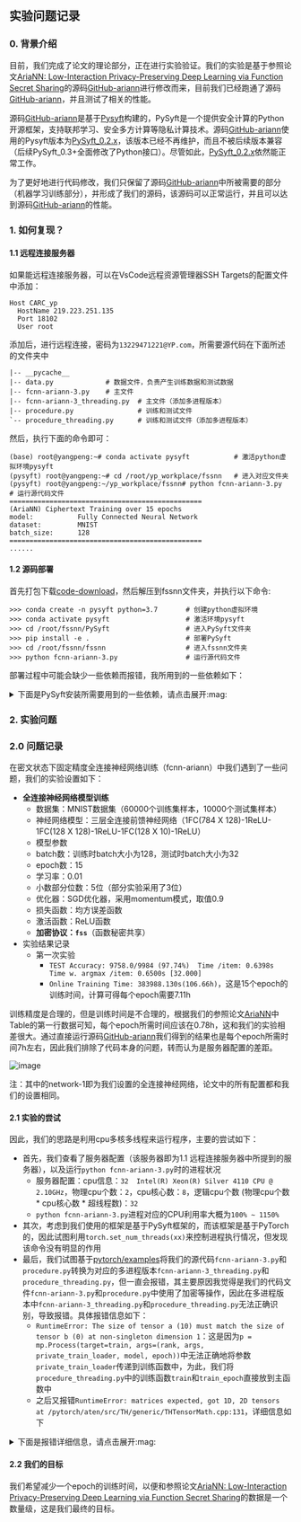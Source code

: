 ## 实验问题记录

### 0. 背景介绍

目前，我们完成了论文的理论部分，正在进行实验验证。我们的实验是基于参照论文[AriaNN: Low-Interaction Privacy-Preserving Deep Learning via Function Secret Sharing](https://petsymposium.org/popets/2022/popets-2022-0015.php)的源码[GitHub-ariann](https://github.com/LaRiffle/ariann)进行修改而来，目前我们已经跑通了源码[GitHub-ariann](https://github.com/LaRiffle/ariann)，并且测试了相关的性能。

源码[GitHub-ariann](https://github.com/LaRiffle/ariann)是基于[Pysyft](https://github.com/OpenMined/PySyft)构建的，PySyft是一个提供安全计算的Python开源框架，支持联邦学习、安全多方计算等隐私计算技术。源码[GitHub-ariann](https://github.com/LaRiffle/ariann)使用的Pysyft版本为[PySyft_0.2.x](https://github.com/OpenMined/PySyft/tree/PySyft/syft_0.2.x)，该版本已经不再维护，而且不被后续版本兼容（后续PySyft_0.3+全面修改了Python接口）。尽管如此，[PySyft_0.2.x](https://github.com/OpenMined/PySyft/tree/PySyft/syft_0.2.x)依然能正常工作。

为了更好地进行代码修改，我们只保留了源码[GitHub-ariann](https://github.com/LaRiffle/ariann)中所被需要的部分（机器学习训练部分），并形成了我们的源码，该源码可以正常运行，并且可以达到源码[GitHub-ariann](https://github.com/LaRiffle/ariann)的性能。

### 1. 如何复现？

#### 1.1 远程连接服务器

如果能远程连接服务器，可以在VsCode远程资源管理器SSH Targets的配置文件中添加：
```
Host CARC_yp
  HostName 219.223.251.135
  Port 18102
  User root
```
添加后，进行远程连接，密码为`13229471221@YP.com`，所需要源代码在下面所述的文件夹中
```
|-- __pycache__
|-- data.py             # 数据文件，负责产生训练数据和测试数据
|-- fcnn-ariann-3.py    # 主文件
|-- fcnn-ariann-3_threading.py  # 主文件（添加多进程版本）
|-- procedure.py                # 训练和测试文件
`-- procedure_threading.py      # 训练和测试文件（添加多进程版本）

```

然后，执行下面的命令即可：
```
(base) root@yangpeng:~# conda activate pysyft           # 激活python虚拟环境pysyft
(pysyft) root@yangpeng:~# cd /root/yp_workplace/fssnn   # 进入对应文件夹
(pysyft) root@yangpeng:~/yp_workplace/fssnn# python fcnn-ariann-3.py    # 运行源代码文件
================================================
(AriaNN) Ciphertext Training over 15 epochs
model:           Fully Connected Neural Network
dataset:         MNIST
batch_size:      128
================================================
......
```

#### 1.2 源码部署

首先打包下载[code-download](https://resource-1305526482.cos.ap-guangzhou.myqcloud.com/Code/fssnn.zip)，然后解压到fssnn文件夹，并执行以下命令:

```
>>> conda create -n pysyft python=3.7       # 创建python虚拟环境
>>> conda activate pysyft                   # 激活环境pysyft
>>> cd /root/fssnn/PySyft                   # 进入PySyft文件夹
>>> pip install -e .                        # 部署PySyft
>>> cd /root/fssnn/fssnn                    # 进入fssnn文件夹
>>> python fcnn-ariann-3.py                 # 运行源代码文件 
```

部署过程中可能会缺少一些依赖而报错，我所用到的一些依赖如下：

<details>
<summary>下面是PySyft安装所需要用到的一些依赖，请点击展开:mag:</summary>

```
Package              Version     Editable project location
-------------------- ----------- --------------------------------
aioice               0.6.18
aiortc               0.9.28
attrs                22.1.0
av                   8.1.0
backcall             0.2.0
beautifulsoup4       4.11.1
bidict               0.22.0
bleach               5.0.1
certifi              2022.9.24
cffi                 1.15.1
chardet              3.0.4
click                7.1.2
crc32c               2.3
cryptography         38.0.4
debugpy              1.6.4
decorator            5.1.1
defusedxml           0.7.1
dill                 0.3.6
entrypoints          0.4
fastjsonschema       2.16.2
Flask                1.1.4
Flask-SocketIO       4.2.1
idna                 2.8
importlib-metadata   5.1.0
importlib-resources  1.5.0
ipykernel            6.9.2
ipython              7.34.0
ipython-genutils     0.2.0
itsdangerous         1.1.0
jedi                 0.18.2
Jinja2               2.11.3
jsonschema           4.17.3
jupyter-client       7.1.2
jupyter_core         4.12.0
jupyterlab-pygments  0.2.2
lz4                  3.0.2
MarkupSafe           2.1.1
matplotlib-inline    0.1.6
mistune              0.8.4
msgpack              1.0.4
msgpack-numpy        0.4.8
nbclient             0.5.13
nbconvert            6.4.5
nbformat             5.7.0
nest-asyncio         1.5.6
netifaces            0.11.0
notebook             5.7.8
numpy                1.18.5
openmined.threepio   0.2.0
pandocfilters        1.5.0
parso                0.8.3
pexpect              4.8.0
phe                  1.4.0
pickleshare          0.7.5
Pillow               9.3.0
pip                  22.2.2
pkgutil_resolve_name 1.3.10
prometheus-client    0.15.0
prompt-toolkit       3.0.36
protobuf             3.19.0
psutil               5.7.0
ptyprocess           0.7.0
pyarrow              2.0.0
pycparser            2.21
pyee                 9.0.4
Pygments             2.13.0
pylibsrtp            0.7.1
pyrsistent           0.19.2
python-dateutil      2.8.2
python-engineio      4.3.4
python-socketio      5.7.2
pyzmq                24.0.1
requests             2.22.0
requests-toolbelt    0.9.1
RestrictedPython     5.2
scipy                1.4.1
Send2Trash           1.8.0
setuptools           63.4.1
six                  1.16.0
soupsieve            2.3.2.post1
sycret               0.1.3
syft                 0.2.9       /root/yp_workplace/ariann/PySyft
syft-proto           0.5.3
tblib                1.6.0
terminado            0.13.3
testpath             0.6.0
torch                1.4.0
torchvision          0.5.0
tornado              4.5.3
traitlets            5.7.1
typing_extensions    4.4.0
urllib3              1.25.11
wcwidth              0.2.5
webencodings         0.5.1
websocket-client     0.57.0
websockets           8.1
Werkzeug             1.0.1
wheel                0.37.1
zipp                 3.11.0
```
</details>

### 2. 实验问题

### 2.0 问题记录

在密文状态下固定精度全连接神经网络训练（fcnn-ariann）中我们遇到了一些问题，我们的实验设置如下：
+ **全连接神经网络模型训练**
  +  数据集：MNIST数据集（60000个训练集样本，10000个测试集样本）
  +  神经网络模型：三层全连接前馈神经网络（1FC(784 X 128)-1ReLU-1FC(128 X 128)-1ReLU-1FC(128 X 10)-1ReLU）
  +  模型参数
    + batch数：训练时batch大小为128，测试时batch大小为32
    + epoch数：15
    + 学习率：0.01
    + 小数部分位数：5位（部分实验采用了3位）
  + 优化器：SGD优化器，采用momentum模式，取值0.9
  + 损失函数：均方误差函数
  + 激活函数：ReLU函数
  + **加密协议：`fss`**（函数秘密共享） 
+ 实验结果记录
  + 第一次实验
    + `TEST Accuracy: 9758.0/9984 (97.74%) 	Time /item: 0.6398s 	Time w. argmax /item: 0.6500s [32.000]`
    + `Online Training Time: 383988.130s(106.66h)`，这是15个epoch的训练时间，计算可得每个epoch需要7.11h

训练精度是合理的，但是训练时间是不合理的，根据我们的参照论文[AriaNN](https://petsymposium.org/popets/2022/popets-2022-0015.php)中Table的第一行数据可知，每个epoch所需时间应该在0.78h，这和我们的实验相差很大。通过直接运行源码[GitHub-ariann](https://github.com/LaRiffle/ariann)我们得到的结果也是每个epoch所需时间7h左右，因此我们排除了代码本身的问题，转而认为是服务器配置的差距。

![image](https://user-images.githubusercontent.com/66773755/208018770-b1300bb3-f9c0-42fc-adc8-c2c7d29dd2ec.png)


注：其中的network-1即为我们设置的全连接神经网络，论文中的所有配置都和我们的设置相同。

#### 2.1 实验的尝试

因此，我们的思路是利用cpu多核多线程来运行程序，主要的尝试如下：
+ 首先，我们查看了服务器配置（该服务器即为1.1 远程连接服务器中所提到的服务器），以及运行`python fcnn-ariann-3.py`时的进程状况
    + 服务器配置：cpu信息：`32  Intel(R) Xeon(R) Silver 4110 CPU @ 2.10GHz`，物理cpu个数：`2`，cpu核心数：`8`，逻辑cpu个数 (物理cpu个数 * cpu核心数 * 超线程数)：`32`
    + `python fcnn-ariann-3.py`进程对应的CPU利用率大概为`100% ~ 1150%`
+ 其次，考虑到我们使用的框架是基于PySyft框架的，而该框架是基于PyTorch的，因此试图利用`torch.set_num_threads(xx)`来控制进程执行情况，但发现该命令没有明显的作用
+ 最后，我们试图基于[pytorch/examples](https://github.com/pytorch/examples/tree/main/mnist_hogwild)将我们的源代码`fcnn-ariann-3.py`和`procedure.py`转换为对应的多进程版本`fcnn-ariann-3_threading.py`和`procedure_threading.py`，但一直会报错，其主要原因我觉得是我们的代码文件`fcnn-ariann-3.py`和`procedure.py`中使用了加密等操作，因此在多进程版本中`fcnn-ariann-3_threading.py`和`procedure_threading.py`无法正确识别，导致报错。具体报错信息如下：
  + `RuntimeError: The size of tensor a (10) must match the size of tensor b (0) at non-singleton dimension 1`：这是因为`p = mp.Process(target=train, args=(rank, args, private_train_loader, model, epoch))`中无法正确地将参数`private_train_loader`传递到训练函数中，为此，我们将`procedure_threading.py`中的训练函数`train`和`train_epoch`直接放到主函数中
  + 之后又报错`RuntimeError: matrices expected, got 1D, 2D tensors at /pytorch/aten/src/TH/generic/THTensorMath.cpp:131`，详细信息如下

<details>
<summary>下面是报错详细信息，请点击展开:mag:</summary>
  
```
(pysyft) root@yangpeng:~/yp_workplace/fssnn# python fcnn-ariann-3_threading.py
================================================
(AriaNN) Ciphertext Training over 15 epochs
model:           Fully Connected Neural Network
dataset:         MNIST
batch_size:      128
================================================
Process Process-1:
Traceback (most recent call last):
  File "/root/yp_workplace/ariann/PySyft/syft/frameworks/torch/tensors/interpreters/native.py", line 439, in handle_func_command
    cmd, args_, kwargs_, return_args_type=True
  File "/root/yp_workplace/ariann/PySyft/syft/generic/frameworks/hook/hook_args.py", line 170, in unwrap_args_from_function
    new_args = args_hook_function(args_)
  File "/root/yp_workplace/ariann/PySyft/syft/generic/frameworks/hook/hook_args.py", line 360, in <lambda>
    return lambda x: f(lambdas, x)
  File "/root/yp_workplace/ariann/PySyft/syft/generic/frameworks/hook/hook_args.py", line 538, in three_fold
    lambdas[0](args_[0], **kwargs),
  File "/root/yp_workplace/ariann/PySyft/syft/generic/frameworks/hook/hook_args.py", line 335, in <lambda>
    else lambda i: forward_func[type(i)](i)
  File "/root/yp_workplace/ariann/PySyft/syft/frameworks/torch/hook/hook_args.py", line 27, in <lambda>
    else (_ for _ in ()).throw(PureFrameworkTensorFoundError),
  File "/root/yp_workplace/ariann/PySyft/syft/frameworks/torch/hook/hook_args.py", line 27, in <genexpr>
    else (_ for _ in ()).throw(PureFrameworkTensorFoundError),
syft.exceptions.PureFrameworkTensorFoundError

During handling of the above exception, another exception occurred:

Traceback (most recent call last):
  File "/root/miniconda3/envs/pysyft/lib/python3.7/multiprocessing/process.py", line 297, in _bootstrap
    self.run()
  File "/root/miniconda3/envs/pysyft/lib/python3.7/multiprocessing/process.py", line 99, in run
    self._target(*self._args, **self._kwargs)
  File "/root/yp_workplace/fssnn/fcnn-ariann-3_threading.py", line 104, in train
    train_epoch(args, model, private_train_loader, optimizer, epoch)
  File "/root/yp_workplace/fssnn/fcnn-ariann-3_threading.py", line 129, in train_epoch
    loss[0] = forward(optimizer, model, data, target)   # 前向传播
  File "/root/yp_workplace/fssnn/fcnn-ariann-3_threading.py", line 119, in forward
    output = model(data)
  File "/root/miniconda3/envs/pysyft/lib/python3.7/site-packages/torch/nn/modules/module.py", line 532, in __call__
    result = self.forward(*input, **kwargs)
  File "/root/yp_workplace/fssnn/fcnn-ariann-3_threading.py", line 33, in forward
    x = F.relu(self.fc1(x))          # 此处的relu函数是秘密协议中的relu函数，不能自定义
  File "/root/miniconda3/envs/pysyft/lib/python3.7/site-packages/torch/nn/modules/module.py", line 532, in __call__
    result = self.forward(*input, **kwargs)
  File "/root/miniconda3/envs/pysyft/lib/python3.7/site-packages/torch/nn/modules/linear.py", line 87, in forward
    return F.linear(input, self.weight, self.bias)
  File "/root/yp_workplace/ariann/PySyft/syft/generic/frameworks/hook/hook.py", line 345, in overloaded_func
    response = handle_func_command(command)
  File "/root/yp_workplace/ariann/PySyft/syft/frameworks/torch/tensors/interpreters/native.py", line 482, in handle_func_command
    response = cls._get_response(cmd, args_, kwargs_)
  File "/root/yp_workplace/ariann/PySyft/syft/frameworks/torch/tensors/interpreters/native.py", line 516, in _get_response
    response = command_method(*args_, **kwargs_)
  File "/root/miniconda3/envs/pysyft/lib/python3.7/site-packages/torch/nn/functional.py", line 1370, in linear
    ret = torch.addmm(bias, input, weight.t())
  File "/root/yp_workplace/ariann/PySyft/syft/generic/frameworks/hook/hook.py", line 345, in overloaded_func
    response = handle_func_command(command)
  File "/root/yp_workplace/ariann/PySyft/syft/frameworks/torch/tensors/interpreters/native.py", line 482, in handle_func_command
    response = cls._get_response(cmd, args_, kwargs_)
  File "/root/yp_workplace/ariann/PySyft/syft/frameworks/torch/tensors/interpreters/native.py", line 516, in _get_response
    response = command_method(*args_, **kwargs_)
RuntimeError: matrices expected, got 1D, 2D tensors at /pytorch/aten/src/TH/generic/THTensorMath.cpp:131
Process Process-3:
Traceback (most recent call last):
  File "/root/yp_workplace/ariann/PySyft/syft/frameworks/torch/tensors/interpreters/native.py", line 439, in handle_func_command
    cmd, args_, kwargs_, return_args_type=True
  File "/root/yp_workplace/ariann/PySyft/syft/generic/frameworks/hook/hook_args.py", line 170, in unwrap_args_from_function
    new_args = args_hook_function(args_)
  File "/root/yp_workplace/ariann/PySyft/syft/generic/frameworks/hook/hook_args.py", line 360, in <lambda>
    return lambda x: f(lambdas, x)
  File "/root/yp_workplace/ariann/PySyft/syft/generic/frameworks/hook/hook_args.py", line 538, in three_fold
    lambdas[0](args_[0], **kwargs),
  File "/root/yp_workplace/ariann/PySyft/syft/generic/frameworks/hook/hook_args.py", line 335, in <lambda>
    else lambda i: forward_func[type(i)](i)
  File "/root/yp_workplace/ariann/PySyft/syft/frameworks/torch/hook/hook_args.py", line 27, in <lambda>
    else (_ for _ in ()).throw(PureFrameworkTensorFoundError),
  File "/root/yp_workplace/ariann/PySyft/syft/frameworks/torch/hook/hook_args.py", line 27, in <genexpr>
    else (_ for _ in ()).throw(PureFrameworkTensorFoundError),
syft.exceptions.PureFrameworkTensorFoundError

During handling of the above exception, another exception occurred:

Traceback (most recent call last):
  File "/root/miniconda3/envs/pysyft/lib/python3.7/multiprocessing/process.py", line 297, in _bootstrap
    self.run()
  File "/root/miniconda3/envs/pysyft/lib/python3.7/multiprocessing/process.py", line 99, in run
    self._target(*self._args, **self._kwargs)
  File "/root/yp_workplace/fssnn/fcnn-ariann-3_threading.py", line 104, in train
    train_epoch(args, model, private_train_loader, optimizer, epoch)
  File "/root/yp_workplace/fssnn/fcnn-ariann-3_threading.py", line 129, in train_epoch
    loss[0] = forward(optimizer, model, data, target)   # 前向传播
  File "/root/yp_workplace/fssnn/fcnn-ariann-3_threading.py", line 119, in forward
    output = model(data)
  File "/root/miniconda3/envs/pysyft/lib/python3.7/site-packages/torch/nn/modules/module.py", line 532, in __call__
    result = self.forward(*input, **kwargs)
  File "/root/yp_workplace/fssnn/fcnn-ariann-3_threading.py", line 33, in forward
    x = F.relu(self.fc1(x))          # 此处的relu函数是秘密协议中的relu函数，不能自定义
  File "/root/miniconda3/envs/pysyft/lib/python3.7/site-packages/torch/nn/modules/module.py", line 532, in __call__
    result = self.forward(*input, **kwargs)
  File "/root/miniconda3/envs/pysyft/lib/python3.7/site-packages/torch/nn/modules/linear.py", line 87, in forward
    return F.linear(input, self.weight, self.bias)
  File "/root/yp_workplace/ariann/PySyft/syft/generic/frameworks/hook/hook.py", line 345, in overloaded_func
    response = handle_func_command(command)
  File "/root/yp_workplace/ariann/PySyft/syft/frameworks/torch/tensors/interpreters/native.py", line 482, in handle_func_command
    response = cls._get_response(cmd, args_, kwargs_)
  File "/root/yp_workplace/ariann/PySyft/syft/frameworks/torch/tensors/interpreters/native.py", line 516, in _get_response
    response = command_method(*args_, **kwargs_)
  File "/root/miniconda3/envs/pysyft/lib/python3.7/site-packages/torch/nn/functional.py", line 1370, in linear
    ret = torch.addmm(bias, input, weight.t())
  File "/root/yp_workplace/ariann/PySyft/syft/generic/frameworks/hook/hook.py", line 345, in overloaded_func
    response = handle_func_command(command)
  File "/root/yp_workplace/ariann/PySyft/syft/frameworks/torch/tensors/interpreters/native.py", line 482, in handle_func_command
    response = cls._get_response(cmd, args_, kwargs_)
  File "/root/yp_workplace/ariann/PySyft/syft/frameworks/torch/tensors/interpreters/native.py", line 516, in _get_response
    response = command_method(*args_, **kwargs_)
RuntimeError: matrices expected, got 1D, 2D tensors at /pytorch/aten/src/TH/generic/THTensorMath.cpp:131
Process Process-2:
Traceback (most recent call last):
  File "/root/yp_workplace/ariann/PySyft/syft/frameworks/torch/tensors/interpreters/native.py", line 439, in handle_func_command
    cmd, args_, kwargs_, return_args_type=True
  File "/root/yp_workplace/ariann/PySyft/syft/generic/frameworks/hook/hook_args.py", line 170, in unwrap_args_from_function
    new_args = args_hook_function(args_)
  File "/root/yp_workplace/ariann/PySyft/syft/generic/frameworks/hook/hook_args.py", line 360, in <lambda>
    return lambda x: f(lambdas, x)
  File "/root/yp_workplace/ariann/PySyft/syft/generic/frameworks/hook/hook_args.py", line 538, in three_fold
    lambdas[0](args_[0], **kwargs),
  File "/root/yp_workplace/ariann/PySyft/syft/generic/frameworks/hook/hook_args.py", line 335, in <lambda>
    else lambda i: forward_func[type(i)](i)
  File "/root/yp_workplace/ariann/PySyft/syft/frameworks/torch/hook/hook_args.py", line 27, in <lambda>
    else (_ for _ in ()).throw(PureFrameworkTensorFoundError),
  File "/root/yp_workplace/ariann/PySyft/syft/frameworks/torch/hook/hook_args.py", line 27, in <genexpr>
    else (_ for _ in ()).throw(PureFrameworkTensorFoundError),
syft.exceptions.PureFrameworkTensorFoundError

During handling of the above exception, another exception occurred:

Traceback (most recent call last):
  File "/root/miniconda3/envs/pysyft/lib/python3.7/multiprocessing/process.py", line 297, in _bootstrap
    self.run()
  File "/root/miniconda3/envs/pysyft/lib/python3.7/multiprocessing/process.py", line 99, in run
    self._target(*self._args, **self._kwargs)
  File "/root/yp_workplace/fssnn/fcnn-ariann-3_threading.py", line 104, in train
    train_epoch(args, model, private_train_loader, optimizer, epoch)
  File "/root/yp_workplace/fssnn/fcnn-ariann-3_threading.py", line 129, in train_epoch
    loss[0] = forward(optimizer, model, data, target)   # 前向传播
  File "/root/yp_workplace/fssnn/fcnn-ariann-3_threading.py", line 119, in forward
    output = model(data)
  File "/root/miniconda3/envs/pysyft/lib/python3.7/site-packages/torch/nn/modules/module.py", line 532, in __call__
    result = self.forward(*input, **kwargs)
  File "/root/yp_workplace/fssnn/fcnn-ariann-3_threading.py", line 33, in forward
    x = F.relu(self.fc1(x))          # 此处的relu函数是秘密协议中的relu函数，不能自定义
  File "/root/miniconda3/envs/pysyft/lib/python3.7/site-packages/torch/nn/modules/module.py", line 532, in __call__
    result = self.forward(*input, **kwargs)
  File "/root/miniconda3/envs/pysyft/lib/python3.7/site-packages/torch/nn/modules/linear.py", line 87, in forward
    return F.linear(input, self.weight, self.bias)
  File "/root/yp_workplace/ariann/PySyft/syft/generic/frameworks/hook/hook.py", line 345, in overloaded_func
    response = handle_func_command(command)
  File "/root/yp_workplace/ariann/PySyft/syft/frameworks/torch/tensors/interpreters/native.py", line 482, in handle_func_command
    response = cls._get_response(cmd, args_, kwargs_)
  File "/root/yp_workplace/ariann/PySyft/syft/frameworks/torch/tensors/interpreters/native.py", line 516, in _get_response
    response = command_method(*args_, **kwargs_)
  File "/root/miniconda3/envs/pysyft/lib/python3.7/site-packages/torch/nn/functional.py", line 1370, in linear
    ret = torch.addmm(bias, input, weight.t())
  File "/root/yp_workplace/ariann/PySyft/syft/generic/frameworks/hook/hook.py", line 345, in overloaded_func
    response = handle_func_command(command)
  File "/root/yp_workplace/ariann/PySyft/syft/frameworks/torch/tensors/interpreters/native.py", line 482, in handle_func_command
    response = cls._get_response(cmd, args_, kwargs_)
  File "/root/yp_workplace/ariann/PySyft/syft/frameworks/torch/tensors/interpreters/native.py", line 516, in _get_response
    response = command_method(*args_, **kwargs_)
RuntimeError: matrices expected, got 1D, 2D tensors at /pytorch/aten/src/TH/generic/THTensorMath.cpp:131
  
```
</details>

#### 2.2 我们的目标

我们希望减少一个epoch的训练时间，以便和参照论文[AriaNN: Low-Interaction Privacy-Preserving Deep Learning via Function Secret Sharing](https://petsymposium.org/popets/2022/popets-2022-0015.php)的数据是一个数量级，这是我们最终的目标。
  
